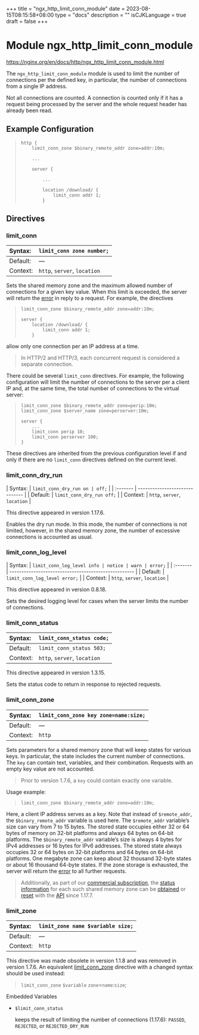+++
title = "ngx_http_limit_conn_module"
date = 2023-08-15T08:15:58+08:00
type = "docs"
description = ""
isCJKLanguage = true
draft = false
+++

# Module ngx_http_limit_conn_module

https://nginx.org/en/docs/http/ngx_http_limit_conn_module.html



The `ngx_http_limit_conn_module` module is used to limit the number of connections per the defined key, in particular, the number of connections from a single IP address.

Not all connections are counted. A connection is counted only if it has a request being processed by the server and the whole request header has already been read.



## Example Configuration



> ```
> http {
>     limit_conn_zone $binary_remote_addr zone=addr:10m;
> 
>     ...
> 
>     server {
> 
>         ...
> 
>         location /download/ {
>             limit_conn addr 1;
>         }
> ```





## Directives



### limit_conn

| Syntax:  | `limit_conn zone number;`    |
| :------- | ---------------------------- |
| Default: | —                            |
| Context: | `http`, `server`, `location` |

Sets the shared memory zone and the maximum allowed number of connections for a given key value. When this limit is exceeded, the server will return the [error](https://nginx.org/en/docs/http/ngx_http_limit_conn_module.html#limit_conn_status) in reply to a request. For example, the directives

> ```
> limit_conn_zone $binary_remote_addr zone=addr:10m;
> 
> server {
>     location /download/ {
>         limit_conn addr 1;
>     }
> ```

allow only one connection per an IP address at a time.

> In HTTP/2 and HTTP/3, each concurrent request is considered a separate connection.



There could be several `limit_conn` directives. For example, the following configuration will limit the number of connections to the server per a client IP and, at the same time, the total number of connections to the virtual server:

> ```
> limit_conn_zone $binary_remote_addr zone=perip:10m;
> limit_conn_zone $server_name zone=perserver:10m;
> 
> server {
>     ...
>     limit_conn perip 10;
>     limit_conn perserver 100;
> }
> ```



These directives are inherited from the previous configuration level if and only if there are no `limit_conn` directives defined on the current level.



### limit_conn_dry_run

| Syntax:  | `limit_conn_dry_run on | off;` |
| :------- | ------------------------------ |
| Default: | `limit_conn_dry_run off;`      |
| Context: | `http`, `server`, `location`   |

This directive appeared in version 1.17.6.

Enables the dry run mode. In this mode, the number of connections is not limited, however, in the shared memory zone, the number of excessive connections is accounted as usual.



### limit_conn_log_level

| Syntax:  | `limit_conn_log_level info | notice | warn | error;` |
| :------- | ---------------------------------------------------- |
| Default: | `limit_conn_log_level error;`                        |
| Context: | `http`, `server`, `location`                         |

This directive appeared in version 0.8.18.

Sets the desired logging level for cases when the server limits the number of connections.



### limit_conn_status

| Syntax:  | `limit_conn_status code;`    |
| :------- | ---------------------------- |
| Default: | `limit_conn_status 503;`     |
| Context: | `http`, `server`, `location` |

This directive appeared in version 1.3.15.

Sets the status code to return in response to rejected requests.



### limit_conn_zone

| Syntax:  | `limit_conn_zone key zone=name:size;` |
| :------- | ------------------------------------- |
| Default: | —                                     |
| Context: | `http`                                |

Sets parameters for a shared memory zone that will keep states for various keys. In particular, the state includes the current number of connections. The `key` can contain text, variables, and their combination. Requests with an empty key value are not accounted.

> Prior to version 1.7.6, a `key` could contain exactly one variable.

Usage example:

> ```
> limit_conn_zone $binary_remote_addr zone=addr:10m;
> ```

Here, a client IP address serves as a key. Note that instead of `$remote_addr`, the `$binary_remote_addr` variable is used here. The `$remote_addr` variable’s size can vary from 7 to 15 bytes. The stored state occupies either 32 or 64 bytes of memory on 32-bit platforms and always 64 bytes on 64-bit platforms. The `$binary_remote_addr` variable’s size is always 4 bytes for IPv4 addresses or 16 bytes for IPv6 addresses. The stored state always occupies 32 or 64 bytes on 32-bit platforms and 64 bytes on 64-bit platforms. One megabyte zone can keep about 32 thousand 32-byte states or about 16 thousand 64-byte states. If the zone storage is exhausted, the server will return the [error](https://nginx.org/en/docs/http/ngx_http_limit_conn_module.html#limit_conn_status) to all further requests.



> Additionally, as part of our [commercial subscription](http://nginx.com/products/), the [status information](https://nginx.org/en/docs/http/ngx_http_api_module.html#http_limit_conns_) for each such shared memory zone can be [obtained](https://nginx.org/en/docs/http/ngx_http_api_module.html#getHttpLimitConnZone) or [reset](https://nginx.org/en/docs/http/ngx_http_api_module.html#deleteHttpLimitConnZoneStat) with the [API](https://nginx.org/en/docs/http/ngx_http_api_module.html) since 1.17.7.





### limit_zone

| Syntax:  | `limit_zone name $variable size;` |
| :------- | --------------------------------- |
| Default: | —                                 |
| Context: | `http`                            |

This directive was made obsolete in version 1.1.8 and was removed in version 1.7.6. An equivalent [limit_conn_zone](https://nginx.org/en/docs/http/ngx_http_limit_conn_module.html#limit_conn_zone) directive with a changed syntax should be used instead:

> `limit_conn_zone` `$variable` `zone`=`name`:`size`;





Embedded Variables



- `$limit_conn_status`

  keeps the result of limiting the number of connections (1.17.6): `PASSED`, `REJECTED`, or `REJECTED_DRY_RUN`